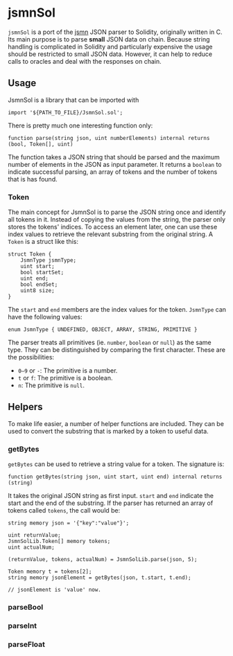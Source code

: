 # jsmnSol
`jsmnSol` is a port of the [jsmn](https://github.com/zserge/jsmn) JSON parser to Solidity, originally written in C. Its main purpose is to parse **small** JSON data on chain. Because string handling is complicated in Solidity and particularly expensive the usage should be restricted to small JSON data. However, it can help to reduce calls to oracles and deal with the responses on chain.


## Usage
JsmnSol is a library that can be imported with
```
import '${PATH_TO_FILE}/JsmnSol.sol';
```

There is pretty much one interesting function only:
```
function parse(string json, uint numberElements) internal returns (bool, Token[], uint)
```
The function takes a JSON string that should be parsed and the maximum number of elements in the JSON as input parameter. It returns a `boolean` to indicate successful parsing, an array of tokens and the number of tokens that is has found.

### Token
The main concept for JsmnSol is to parse the JSON string once and identify all tokens in it. Instead of copying the values from the string, the parser only stores the tokens' indices. To access an element later, one can use these index values to retrieve the relevant substring from the original string. A `Token` is a struct like this:
```
struct Token {
    JsmnType jsmnType;
    uint start;
    bool startSet;
    uint end;
    bool endSet;
    uint8 size;
}
```
The `start` and `end` members are the index values for the token. `JsmnType` can have the following values:
```
enum JsmnType { UNDEFINED, OBJECT, ARRAY, STRING, PRIMITIVE }
```
The parser treats all primitives (ie. `number`, `boolean` or `null`) as the same type. They can be distinguished by comparing the first character. These are the possibilities:
 - `0–9` or `-`: The primitive is a number.
 - `t` or `f`: The primitive is a boolean.
 - `n`: The primitive is `null`.

## Helpers
To make life easier, a number of helper functions are included. They can be used to convert the substring that is marked by a token to useful data.

### getBytes
`getBytes` can be used to retrieve a string value for a token. The signature is:
```
function getBytes(string json, uint start, uint end) internal returns (string)
```
It takes the original JSON string as first input. `start` and `end` indicate the start and the end of the substring. If the parser has returned an array of tokens called `tokens`, the call would be:
```
string memory json = '{"key":"value"}';

uint returnValue;
JsmnSolLib.Token[] memory tokens;
uint actualNum;

(returnValue, tokens, actualNum) = JsmnSolLib.parse(json, 5);

Token memory t = tokens[2];
string memory jsonElement = getBytes(json, t.start, t.end);

// jsonElement is 'value' now.
```

### parseBool

### parseInt

### parseFloat
